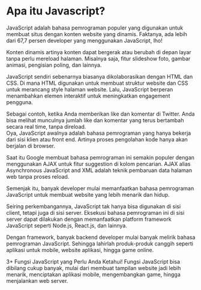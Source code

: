 # Apa itu Javascript?


JavaScript adalah bahasa pemrograman populer yang digunakan untuk membuat situs dengan konten website yang dinamis. Faktanya, ada lebih dari 67,7 persen developer yang menggunakan JavaScript, lho!

Konten dinamis artinya konten dapat bergerak atau berubah di depan layar tanpa perlu mereload halaman. Misalnya saja, fitur slideshow foto, gambar animasi, pengisian poling, dan lainnya.  

JavaScript sendiri sebenarnya biasanya dikolaborasikan dengan HTML dan CSS. Di mana HTML digunakan untuk membuat struktur website dan CSS untuk merancang style halaman website. Lalu, JavaScript berperan menambahkan elemen interaktif untuk meningkatkan engagement pengguna. 

Sebagai contoh, ketika Anda memberikan like dan komentar di Twitter. Anda bisa melihat munculnya jumlah like dan komentar yang terus bertambah secara real time, tanpa direload.  
Oya, JavaScript awalnya adalah bahasa pemrograman yang hanya bekerja dari sisi klien atau front end. Artinya proses pengolahan kode hanya akan berjalan di browser. 

Saat itu Google membuat bahasa pemrograman ini semakin populer dengan menggunakan AJAX untuk fitur suggestion di kolom pencarian. AJAX alias Asynchronous JavaScript and XML adalah teknik pembaruan data halaman web tanpa proses reload. 

Semenjak itu, banyak developer mulai memanfaatkan bahasa pemrograman JavaScript untuk membuat website yang lebih menarik dan hidup. 

Seiring perkembangannya, JavaScript tak hanya bisa digunakan di sisi client, tetapi juga di sisi server. Eksekusi bahasa pemrograman ini di sisi server dapat dilakukan dengan memanfaatkan platform framework JavaScript seperti Node.js, React.js, dan lainnya. 

Dengan framework, banyak backend developer mulai banyak melirik bahasa pemrograman JavaScript. Sehingga lahirlah produk-produk canggih seperti aplikasi untuk mobile, website aplikasi, hingga game online.

3+ Fungsi JavaScript yang Perlu Anda Ketahui! 
Fungsi JavaScript bisa dibilang cukup banyak, mulai dari membuat tampilan website jadi lebih menarik, menciptakan aplikasi mobile, mengembangkan game, hingga menjalankan web server.